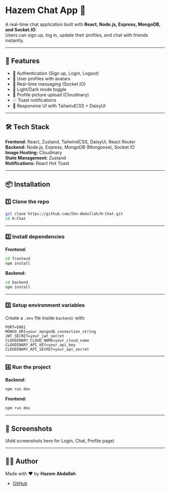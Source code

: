 # Hazem Chat App 💬

A real-time chat application built with **React, Node.js, Express, MongoDB, and Socket.IO**.  
Users can sign up, log in, update their profiles, and chat with friends instantly.  

---

## 🚀 Features
- 🔐 Authentication (Sign up, Login, Logout)
- 👤 User profiles with avatars
- 💬 Real-time messaging (Socket.IO)
- 🌙 Light/Dark mode toggle
- 📸 Profile picture upload (Cloudinary)
- ✅ Toast notifications
- 📱 Responsive UI with TailwindCSS + DaisyUI

---

## 🛠️ Tech Stack
**Frontend:** React, Zustand, TailwindCSS, DaisyUI, React Router  
**Backend:** Node.js, Express, MongoDB (Mongoose), Socket.IO  
**Image Hosting:** Cloudinary  
**State Management:** Zustand  
**Notifications:** React Hot Toast  

---

## 📦 Installation

### 1️⃣ Clone the repo
```bash
git clone https://github.com/Ibn-Abdullah/H-Chat.git
cd H-Chat
```

---

### 2️⃣ Install dependencies

**Frontend:**
```bash
cd frontend
npm install
```

**Backend:**
```bash
cd backend
npm install
```

---

### 3️⃣ Setup environment variables

Create a `.env` file inside `backend/` with:

```env
PORT=5001
MONGO_URI=your_mongodb_connection_string
JWT_SECRET=your_jwt_secret
CLOUDINARY_CLOUD_NAME=your_cloud_name
CLOUDINARY_API_KEY=your_api_key
CLOUDINARY_API_SECRET=your_api_secret
```

---

### 4️⃣ Run the project

**Backend:**
```bash
npm run dev
```

**Frontend:**
```bash
npm run dev
```

---

## 📸 Screenshots
(Add screenshots here for Login, Chat, Profile page)

---

## 👨‍💻 Author
Made with ❤️ by **Hazem Abdallah**  
- [GitHub](https://github.com/Ibn-Abdullah)  
